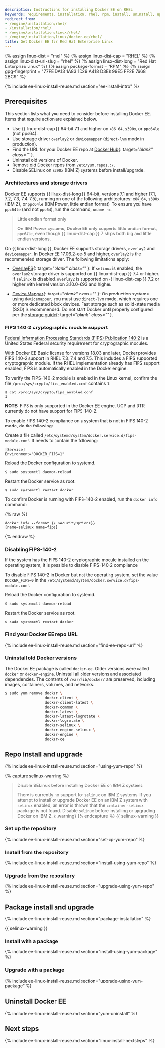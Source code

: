 ```yaml
---
description: Instructions for installing Docker EE on RHEL
keywords: requirements, installation, rhel, rpm, install, uninstall, upgrade, update
redirect_from:
- /engine/installation/rhel/
- /installation/rhel/
- /engine/installation/linux/rhel/
- /engine/installation/linux/docker-ee/rhel/
title: Get Docker EE for Red Hat Enterprise Linux
---
```


{% assign linux-dist = "rhel" %}
{% assign linux-dist-cap = "RHEL" %}
{% assign linux-dist-url-slug = "rhel" %}
{% assign linux-dist-long = "Red Hat Enterprise Linux" %}
{% assign package-format = "RPM" %}
{% assign gpg-fingerprint = "77FE DA13 1A83 1D29 A418  D3E8 99E5 FF2E 7668 2BC9" %}


{% include ee-linux-install-reuse.md section="ee-install-intro" %}

## Prerequisites

This section lists what you need to consider before installing Docker EE. Items that require action are explained below.

- Use {{ linux-dist-cap }} 64-bit 7.1 and higher on `x86_64`, `s390x`, or `ppc64le` (not ppc64).
- Use storage driver `overlay2` or `devicemapper` (`direct-lvm` mode in production).
- Find the URL for your Docker EE repo at [Docker Hub](https://hub.docker.com/my-content){: target="_blank" class="_" }.
- Uninstall old versions of Docker.
- Remove old Docker repos from `/etc/yum.repos.d/`.
- Disable SELinux on `s390x` (IBM Z) systems before install/upgrade.

### Architectures and storage drivers

Docker EE supports {{ linux-dist-long }} 64-bit, versions 7.1 and higher (7.1, 7.2, 7.3, 7.4, 7.5), running on one of the following architectures: `x86_64`, `s390x` (IBM Z), or `ppc64le` (IBM Power, little endian format). To ensure you have `ppc64le` (and not `ppc64`), run the command, `uname -m`.

> Little endian format only
>
> On IBM Power systems, Docker EE only supports little endian format, `ppc64le`, even though {{ linux-dist-cap }} 7 ships both big and little endian versions.

On {{ linux-dist-long }}, Docker EE supports storage drivers, `overlay2` and `devicemapper`. In Docker EE 17.06.2-ee-5 and higher, `overlay2` is the recommended storage driver. The following limitations apply:

- [OverlayFS](/storage/storagedriver/overlayfs-driver){: target="_blank" class="_" }: If `selinux` is enabled, the `overlay2` storage driver is supported on {{ linux-dist-cap }} 7.4 or higher. If `selinux` is disabled, `overlay2` is supported on {{ linux-dist-cap }} 7.2 or higher with kernel version 3.10.0-693 and higher.

- [Device Mapper](/storage/storagedriver/device-mapper-driver/){: target="_blank" class="_" }: On production systems using `devicemapper`, you must use `direct-lvm` mode, which requires one or more dedicated block devices. Fast storage such as solid-state media (SSD) is recommended. Do not start Docker until properly configured per the [storage guide](/storage/storagedriver/device-mapper-driver/){: target="_blank" class="_" }.

### FIPS 140-2 cryptographic module support

[Federal Information Processing Standards (FIPS) Publication 140-2](https://csrc.nist.gov/csrc/media/publications/fips/140/2/final/documents/fips1402.pdf) is a United States Federal security requirement for cryptographic modules. 

With Docker EE Basic license for versions 18.03 and later, Docker provides FIPS 140-2 support in RHEL 7.3, 7.4 and 7.5. This includes a FIPS supported cryptographic module. If the RHEL implementation already has FIPS support enabled, FIPS is automatically enabled in the Docker engine.

To verify the FIPS-140-2 module is enabled in the Linux kernel, confirm the file `/proc/sys/crypto/fips_enabled.conf` contains `1`.

```
$ cat /proc/sys/crypto/fips_enabled.conf
1
```

**NOTE:** FIPS is only supported in the Docker EE engine. UCP and DTR currently do not have support for FIPS-140-2. 

To enable FIPS 140-2 compliance on a system that is not in FIPS 140-2 mode, do the following:

Create a file called `/etc/systemd/system/docker.service.d/fips-module.conf`. It needs to contain the following:

```
[Service]
Environment="DOCKER_FIPS=1"
```

Reload the Docker configuration to systemd.

`$ sudo systemctl daemon-reload`

Restart the Docker service as root.

`$ sudo systemctl restart docker`

To confirm Docker is running with FIPS-140-2 enabled, run the `docker info` command:

{% raw %}
```
docker info --format {{.SecurityOptions}}
[name=selinux name=fips]
```
{% endraw %}

### Disabling FIPS-140-2 

If the system has the FIPS 140-2 cryptographic module installed on the operating system, 
it is possible to disable FIPS-140-2 compliance. 

To disable FIPS 140-2 in Docker but not the operating system, set the value `DOCKER_FIPS=0` 
in the `/etc/systemd/system/docker.service.d/fips-module.conf`.

Reload the Docker configuration to systemd.

`$ sudo systemctl daemon-reload`

Restart the Docker service as root.

`$ sudo systemctl restart docker`

### Find your Docker EE repo URL

{% include ee-linux-install-reuse.md section="find-ee-repo-url" %}

### Uninstall old Docker versions

The Docker EE package is called `docker-ee`. Older versions were called `docker` or `docker-engine`. Uninstall all older versions and associated dependencies. The contents of `/var/lib/docker/` are preserved, including images, containers, volumes, and networks.

```bash
$ sudo yum remove docker \
                  docker-client \
                  docker-client-latest \
                  docker-common \
                  docker-latest \
                  docker-latest-logrotate \
                  docker-logrotate \
                  docker-selinux \
                  docker-engine-selinux \
                  docker-engine \
                  docker-ce
```



## Repo install and upgrade

{% include ee-linux-install-reuse.md section="using-yum-repo" %}

{% capture selinux-warning %}
> Disable SELinux before installing Docker EE on IBM Z systems
>
> There is currently no support for `selinux` on IBM Z systems. If you attempt to install or upgrade Docker EE on an IBM Z system with `selinux` enabled, an error is thrown that the `container-selinux` package is not found. Disable `selinux` before installing or upgrading Docker on IBM Z.
{:.warning}
{% endcapture %}
{{ selinux-warning }}

### Set up the repository

{% include ee-linux-install-reuse.md section="set-up-yum-repo" %}

### Install from the repository

{% include ee-linux-install-reuse.md section="install-using-yum-repo" %}

### Upgrade from the repository

{% include ee-linux-install-reuse.md section="upgrade-using-yum-repo" %}



## Package install and upgrade

{% include ee-linux-install-reuse.md section="package-installation" %}

{{ selinux-warning }}

### Install with a package

{% include ee-linux-install-reuse.md section="install-using-yum-package" %}

### Upgrade with a package

{% include ee-linux-install-reuse.md section="upgrade-using-yum-package" %}


## Uninstall Docker EE

{% include ee-linux-install-reuse.md section="yum-uninstall" %}

## Next steps

{% include ee-linux-install-reuse.md section="linux-install-nextsteps" %}
